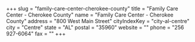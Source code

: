+++
slug = "family-care-center-cherokee-county"
title = "Family Care Center - Cherokee County"
name = "Family Care Center - Cherokee County"
address = "800 West Main Street"
cityIndexKey = "city-al-centre"
city = "Centre"
state = "AL"
postal = "35960"
website = ""
phone = "256 927-6064"
fax = ""
+++
